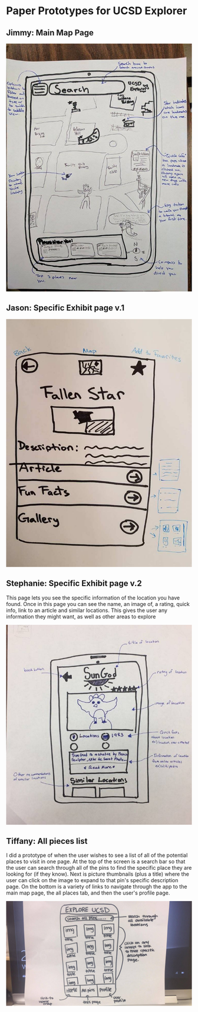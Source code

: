 <h1> Paper Prototypes for UCSD Explorer </h1>

<h2> Jimmy: Main Map Page </h2>
<p> </p>

![alt text][jimmy_prop]

<h2> Jason: Specific Exhibit page v.1 </h2>
<p> </p>

![alt text][jason_prop]

<h2> Stephanie: Specific Exhibit page v.2 </h2>
<p> This page lets you see the specific information of the location you have found. Once in this page you can see the name, an image of, a rating, quick info, link to an article and similar locations. This gives the user any information they might want, as well as other areas to explore </p>

![alt text][steph_prop]

<h2> Tiffany: All pieces list </h2>
<p> I did a prototype of when the user wishes to see a list of all of the potential places to visit in one page. At the top of the screen is a search bar so that the user can search through all of the pins to find the specific place they are looking for (if they know). Next is picture thumbnails (plus a title) where the user can click on the image to expand to that pin's specific description page. On the bottom is a variety of links to navigate through the app to the main map page, the all places tab, and then the user's profile page. </p>

![alt text][tiff_prop]


[tiff_prop]: images/prototypes/tiff_prototype.jpg "Tiffany's prototype" 
[jimmy_prop]: images/prototypes/jimmy_prototype.jpg "Jimmy's prototype"
[jason_prop]: images/prototypes/jason_prototype.jpg "Jason's prototype"
[steph_prop]: images/prototypes/steph_prototype.jpg "Stephanie's prototype"
